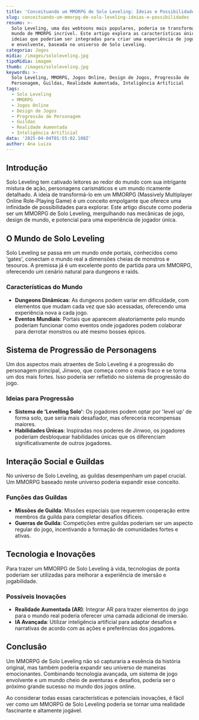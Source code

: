 ```yaml
---
title: 'Conceituando um MMORPG de Solo Leveling: Ideias e Possibilidades'
slug: conceituando-um-mmorpg-de-solo-leveling-ideias-e-possibilidades
resumo: >-
  Solo Leveling, uma das webtoons mais populares, poderia se transformar em um
  mundo de MMORPG incrível. Este artigo explora as características únicas e
  ideias que poderiam ser integradas para criar uma experiência de jogo imersiva
  e envolvente, baseada no universo de Solo Leveling.
categoria: Jogos
midia: /images/sololeveling.jpg
tipoMidia: imagem
thumb: /images/sololeveling.jpg
keywords: >-
  Solo Leveling, MMORPG, Jogos Online, Design de Jogos, Progressão de
  Personagem, Guildas, Realidade Aumentada, Inteligência Artificial
tags:
  - Solo Leveling
  - MMORPG
  - Jogos Online
  - Design de Jogos
  - Progressão de Personagem
  - Guildas
  - Realidade Aumentada
  - Inteligência Artificial
data: '2025-04-04T01:55:02.108Z'
author: Ana Luiza
---
```


## Introdução
Solo Leveling tem cativado leitores ao redor do mundo com sua intrigante mistura de ação, personagens carismáticos e um mundo ricamente detalhado. A ideia de transformá-lo em um MMORPG (Massively Multiplayer Online Role-Playing Game) é um conceito empolgante que oferece uma infinidade de possibilidades para explorar. Este artigo discute como poderia ser um MMORPG de Solo Leveling, mergulhando nas mecânicas de jogo, design de mundo, e potencial para uma experiência de jogador única.

## O Mundo de Solo Leveling
Solo Leveling se passa em um mundo onde portais, conhecidos como 'gates', conectam o mundo real a dimensões cheias de monstros e tesouros. A premissa já é um excelente ponto de partida para um MMORPG, oferecendo um cenário natural para dungeons e raids.

### Características do Mundo
- **Dungeons Dinâmicas**: As dungeons podem variar em dificuldade, com elementos que mudam cada vez que são acessadas, oferecendo uma experiência nova a cada jogo.
- **Eventos Mundiais**: Portais que aparecem aleatoriamente pelo mundo poderiam funcionar como eventos onde jogadores podem colaborar para derrotar monstros ou até mesmo bosses épicos.

## Sistema de Progressão de Personagens
Um dos aspectos mais atraentes de Solo Leveling é a progressão do personagem principal, Jinwoo, que começa como o mais fraco e se torna um dos mais fortes. Isso poderia ser refletido no sistema de progressão do jogo.

### Ideias para Progressão
- **Sistema de 'Levelling Solo'**: Os jogadores podem optar por 'level up' de forma solo, que seria mais desafiador, mas ofereceria recompensas maiores.
- **Habilidades Únicas**: Inspiradas nos poderes de Jinwoo, os jogadores poderiam desbloquear habilidades únicas que os diferenciam significativamente de outros jogadores.

## Interação Social e Guildas
No universo de Solo Leveling, as guildas desempenham um papel crucial. Um MMORPG baseado neste universo poderia expandir esse conceito.

### Funções das Guildas
- **Missões de Guilda**: Missões especiais que requerem cooperação entre membros da guilda para completar desafios difíceis.
- **Guerras de Guilda**: Competições entre guildas poderiam ser um aspecto regular do jogo, incentivando a formação de comunidades fortes e ativas.

## Tecnologia e Inovações
Para trazer um MMORPG de Solo Leveling à vida, tecnologias de ponta poderiam ser utilizadas para melhorar a experiência de imersão e jogabilidade.

### Possíveis Inovações
- **Realidade Aumentada (AR)**: Integrar AR para trazer elementos do jogo para o mundo real poderia oferecer uma camada adicional de imersão.
- **IA Avançada**: Utilizar inteligência artificial para adaptar desafios e narrativas de acordo com as ações e preferências dos jogadores.

## Conclusão
Um MMORPG de Solo Leveling não só capturaria a essência da história original, mas também poderia expandir seu universo de maneiras emocionantes. Combinando tecnologia avançada, um sistema de jogo envolvente e um mundo cheio de aventuras e desafios, poderia ser o próximo grande sucesso no mundo dos jogos online.

Ao considerar todas essas características e potenciais inovações, é fácil ver como um MMORPG de Solo Leveling poderia se tornar uma realidade fascinante e altamente jogável.
